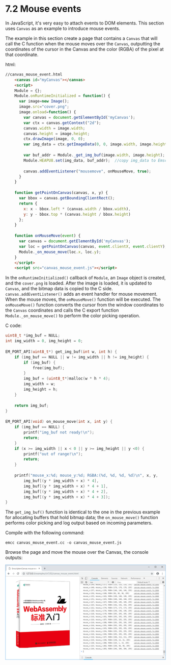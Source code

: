 # 7.2 Mouse events

In JavaScript, it's very easy to attach events to DOM elements. This section uses `Canvas` as an example to introduce mouse events.

The example in this section create a page that contains a `Canvas` that will call the C function when the mouse moves over the `Canvas`, outputting the coordinates of the cursor in the Canvas and the color (RGBA) of the pixel at that coordinate.

html:

```html
//canvas_mouse_event.html
    <canvas id="myCanvas"></canvas>
    <script>
    Module = {};
    Module.onRuntimeInitialized = function() {
      var image=new Image();
      image.src="cover.png";
      image.onload=function() {
        var canvas = document.getElementById('myCanvas');
        var ctx = canvas.getContext("2d");
        canvas.width = image.width;
        canvas.height = image.height;
        ctx.drawImage(image, 0, 0);
        var img_data = ctx.getImageData(0, 0, image.width, image.height).data;

        var buf_addr = Module._get_img_buf(image.width, image.height);
        Module.HEAPU8.set(img_data, buf_addr);  //copy img_data to Emscripten

        canvas.addEventListener("mousemove", onMouseMove, true);
	  }
    }

    function getPointOnCanvas(canvas, x, y) {
      var bbox = canvas.getBoundingClientRect();
      return {
        x: x - bbox.left * (canvas.width / bbox.width),
        y: y - bbox.top * (canvas.height / bbox.height)
      };
    }

    function onMouseMove(event) {
      var canvas = document.getElementById('myCanvas');
      var loc = getPointOnCanvas(canvas, event.clientX, event.clientY);
      Module._on_mouse_move(loc.x, loc.y);
    }
    </script>
    <script src="canvas_mouse_event.js"></script>
```

In the `onRuntimeInitialized()` callback of `Module`, an `Image` object is created, and the `cover.png` is loaded. After the image is loaded, it is updated to `Canvas`, and the bitmap data is copied to the C side. `canvas.addEventListener()` adds an event handler for mouse movement. When the mouse moves, the `onMouseMove()` function will be executed. The `onMouseMove()` function converts the cursor from the window coordinates to the `Canvas` coordinates and calls the C export function `Module._on_mouse_move()` to perform the color picking operation.

C code:

```c
uint8_t *img_buf = NULL;
int img_width = 0, img_height = 0;

EM_PORT_API(uint8_t*) get_img_buf(int w, int h) {
	if (img_buf == NULL || w != img_width || h != img_height) {
		if (img_buf) {
			free(img_buf);
		}
		img_buf = (uint8_t*)malloc(w * h * 4);
		img_width = w;
		img_height = h;
	}

	return img_buf;
}

EM_PORT_API(void) on_mouse_move(int x, int y) {
	if (img_buf == NULL) {
		printf("img_buf not ready!\n");
		return;
	}
	if (x >= img_width || x < 0 || y >= img_height || y <0) {
		printf("out of range!\n");
		return;
	}

	printf("mouse_x:%d; mouse_y:%d; RGBA:(%d, %d, %d, %d)\n", x, y,
		img_buf[(y * img_width + x) * 4],
		img_buf[(y * img_width + x) * 4 + 1],
		img_buf[(y * img_width + x) * 4 + 2],
		img_buf[(y * img_width + x) * 4 + 3]);
}
```

The `get_img_buf()` function is identical to the one in the previous example for allocating buffers that hold bitmap data; the `on_mouse_move()` function performs color picking and log output based on incoming parameters.

Compile with the following command:

```
emcc canvas_mouse_event.cc -o canvas_mouse_event.js
```

Browse the page and move the mouse over the Canvas, the console outputs:

![](images/02-mouse.png)
